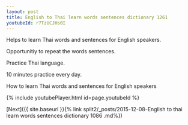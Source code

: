 ```yaml
---
layout: post
title: English to Thai learn words sentences dictionary 1261 
youtubeId: r7TzUCJHs0I
---
```

 
 
Helps to learn Thai words and sentences for English speakers.

Opportunitiy to repeat the words sentences. 

Practice Thai language. 
 
10 minutes practice every day. 
 
How to learn Thai words and sentences for English speakers 
 
{% include youtubePlayer.html id=page.youtubeId %}
 
 
[Next]({{ site.baseurl }}{% link  split2/_posts/2015-12-08-English to thai learn words sentences dictionary 1086 .md%})
 
